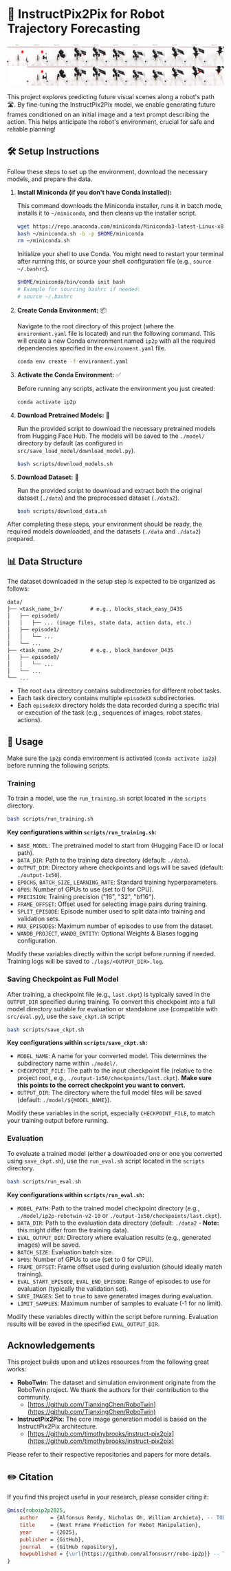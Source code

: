# 🤖 InstructPix2Pix for Robot Trajectory Forecasting

![Sample Prediction](./samples/ip2p-robotwin-v2-10_2/44.png) 
*<!-- TODO: Update this path to point to an actual sample prediction image after running evaluation! -->*

This project explores predicting future visual scenes along a robot's path 🛣️. By fine-tuning the InstructPix2Pix model, we enable generating future frames conditioned on an initial image and a text prompt describing the action. This helps anticipate the robot's environment, crucial for safe and reliable planning!

## 🛠️ Setup Instructions

Follow these steps to set up the environment, download the necessary models, and prepare the data.

1.  **Install Miniconda (if you don't have Conda installed):**

    This command downloads the Miniconda installer, runs it in batch mode, installs it to `~/miniconda`, and then cleans up the installer script.

    ```bash
    wget https://repo.anaconda.com/miniconda/Miniconda3-latest-Linux-x86_64.sh -O ~/miniconda.sh
    bash ~/miniconda.sh -b -p $HOME/miniconda
    rm ~/miniconda.sh
    ```

    Initialize your shell to use Conda. You might need to restart your terminal after running this, or source your shell configuration file (e.g., `source ~/.bashrc`).

    ```bash
    $HOME/miniconda/bin/conda init bash
    # Example for sourcing bashrc if needed:
    # source ~/.bashrc
    ```

2.  **Create Conda Environment:** 📦

    Navigate to the root directory of this project (where the `environment.yaml` file is located) and run the following command. This will create a new Conda environment named `ip2p` with all the required dependencies specified in the `environment.yaml` file.

    ```bash
    conda env create -f environment.yaml
    ```

3.  **Activate the Conda Environment:** ✅

    Before running any scripts, activate the environment you just created:

    ```bash
    conda activate ip2p
    ```

4.  **Download Pretrained Models:** 🧠

    Run the provided script to download the necessary pretrained models from Hugging Face Hub. The models will be saved to the `./model/` directory by default (as configured in `src/save_load_model/download_model.py`).

    ```bash
    bash scripts/download_models.sh
    ```

5.  **Download Dataset:** 💾

    Run the provided script to download and extract both the original dataset (`./data`) and the preprocessed dataset (`./data2`).

    ```bash
    bash scripts/download_data.sh
    ```

After completing these steps, your environment should be ready, the required models downloaded, and the datasets (`./data` and `./data2`) prepared.

## 📊 Data Structure

The dataset downloaded in the setup step is expected to be organized as follows:

```
data/
├── <task_name_1>/         # e.g., blocks_stack_easy_D435
│   ├── episode0/
│   │   ├── ... (image files, state data, action data, etc.)
│   ├── episode1/
│   │   └── ...
│   └── ...
├── <task_name_2>/         # e.g., block_handover_D435
│   ├── episode0/
│   │   └── ...
│   └── ...
└── ...
```

- The root `data` directory contains subdirectories for different robot tasks.
- Each task directory contains multiple `episodeXX` subdirectories.
- Each `episodeXX` directory holds the data recorded during a specific trial or execution of the task (e.g., sequences of images, robot states, actions).

## 🚀 Usage

Make sure the `ip2p` conda environment is activated (`conda activate ip2p`) before running the following scripts.

### Training

To train a model, use the `run_training.sh` script located in the `scripts` directory.

```bash
bash scripts/run_training.sh
```

**Key configurations within `scripts/run_training.sh`:**

- `BASE_MODEL`: The pretrained model to start from (Hugging Face ID or local path).
- `DATA_DIR`: Path to the training data directory (default: `./data`).
- `OUTPUT_DIR`: Directory where checkpoints and logs will be saved (default: `./output-1x50`).
- `EPOCHS`, `BATCH_SIZE`, `LEARNING_RATE`: Standard training hyperparameters.
- `GPUS`: Number of GPUs to use (set to 0 for CPU).
- `PRECISION`: Training precision ("16", "32", "bf16").
- `FRAME_OFFSET`: Offset used for selecting image pairs during training.
- `SPLIT_EPISODE`: Episode number used to split data into training and validation sets.
- `MAX_EPISODES`: Maximum number of episodes to use from the dataset.
- `WANDB_PROJECT`, `WANDB_ENTITY`: Optional Weights & Biases logging configuration.

Modify these variables directly within the script before running if needed. Training logs will be saved to `./logs/<OUTPUT_DIR>.log`.

### Saving Checkpoint as Full Model

After training, a checkpoint file (e.g., `last.ckpt`) is typically saved in the `OUTPUT_DIR` specified during training. To convert this checkpoint into a full model directory suitable for evaluation or standalone use (compatible with `src/eval.py`), use the `save_ckpt.sh` script:

```bash
bash scripts/save_ckpt.sh
```

**Key configurations within `scripts/save_ckpt.sh`:**

- `MODEL_NAME`: A name for your converted model. This determines the subdirectory name within `./model/`.
- `CHECKPOINT_FILE`: The path to the input checkpoint file (relative to the project root, e.g., `./output-1x50/checkpoints/last.ckpt`). **Make sure this points to the correct checkpoint you want to convert.**
- `OUTPUT_DIR`: The directory where the full model files will be saved (default: `./model/${MODEL_NAME}`).

Modify these variables in the script, especially `CHECKPOINT_FILE`, to match your training output before running.

### Evaluation

To evaluate a trained model (either a downloaded one or one you converted using `save_ckpt.sh`), use the `run_eval.sh` script located in the `scripts` directory.

```bash
bash scripts/run_eval.sh
```

**Key configurations within `scripts/run_eval.sh`:**

- `MODEL_PATH`: Path to the trained model checkpoint directory (e.g., `./model/ip2p-robotwin-v2-10` or `./output-1x50/checkpoints/last.ckpt`).
- `DATA_DIR`: Path to the evaluation data directory (default: `./data2` - **Note:** this might differ from the training data).
- `EVAL_OUTPUT_DIR`: Directory where evaluation results (e.g., generated images) will be saved.
- `BATCH_SIZE`: Evaluation batch size.
- `GPUS`: Number of GPUs to use (set to 0 for CPU).
- `FRAME_OFFSET`: Frame offset used during evaluation (should ideally match training).
- `EVAL_START_EPISODE`, `EVAL_END_EPISODE`: Range of episodes to use for evaluation (typically the validation set).
- `SAVE_IMAGES`: Set to `true` to save generated images during evaluation.
- `LIMIT_SAMPLES`: Maximum number of samples to evaluate (-1 for no limit).

Modify these variables directly within the script before running. Evaluation results will be saved in the specified `EVAL_OUTPUT_DIR`.

## Acknowledgements

This project builds upon and utilizes resources from the following great works:

*   **RoboTwin:** The dataset and simulation environment originate from the RoboTwin project. We thank the authors for their contribution to the community.
    *   [https://github.com/TianxingChen/RoboTwin](https://github.com/TianxingChen/RoboTwin)
*   **InstructPix2Pix:** The core image generation model is based on the InstructPix2Pix architecture.
    *   [https://github.com/timothybrooks/instruct-pix2pix](https://github.com/timothybrooks/instruct-pix2pix)

Please refer to their respective repositories and papers for more details.

## ✏️ Citation

If you find this project useful in your research, please consider citing it:

```bibtex
@misc{roboip2p2025, 
    author    = {Alfonsus Rendy, Nicholas Oh, William Archieta}, -- TODO: Update author
    title     = {Next Frame Prediction for Robot Manipulation}, 
    year      = {2025}, 
    publisher = {GitHub},
    journal   = {GitHub repository},
    howpublished = {\url{https://github.com/alfonsusrr/robo-ip2p}} -- TODO: Update URL
}
```

